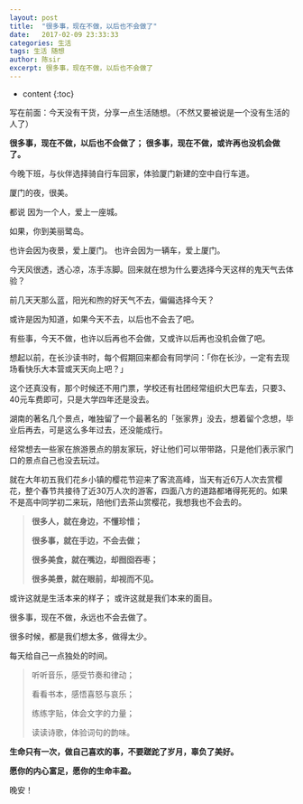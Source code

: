```yaml
---
layout: post
title:  "很多事，现在不做，以后也不会做了"
date:   2017-02-09 23:33:33
categories: 生活
tags: 生活 随想
author: 陈sir
excerpt: 很多事，现在不做，以后也不会做了
---
```


* content
{:toc}

写在前面：今天没有干货，分享一点生活随想。（不然又要被说是一个没有生活的人了）

**很多事，现在不做，以后也不会做了；**
**很多事，现在不做，或许再也没机会做了。**

今晚下班，与伙伴选择骑自行车回家，体验厦门新建的空中自行车道。

厦门的夜，很美。

都说
因为一个人，爱上一座城。

如果，你到美丽鹭岛。

也许会因为夜景，爱上厦门。
也许会因为一辆车，爱上厦门。

今天风很透，透心凉，冻手冻脚。回来就在想为什么要选择今天这样的鬼天气去体验？

前几天天那么蓝，阳光和煦的好天气不去，偏偏选择今天？

或许是因为知道，如果今天不去，以后也不会去了吧。

有些事，今天不做，也许以后再也不会做，又或许以后再也没机会做了吧。

想起以前，在长沙读书时，每个假期回来都会有同学问：「你在长沙，一定有去现场看快乐大本营或天天向上吧？」

这个还真没有，那个时候还不用门票，学校还有社团经常组织大巴车去，只要3、40元车费即可，只是大学四年还是没去。

湖南的著名几个景点，唯独留了一个最著名的「张家界」没去，想着留个念想，毕业后再去，可是这么多年过去，还没能成行。

经常想去一些家在旅游景点的朋友家玩，好让他们可以带带路，只是他们表示家门口的景点自己也没去玩过。

就在大年初五我们花乡小镇的樱花节迎来了客流高峰，当天有近6万人次去赏樱花，整个春节共接待了近30万人次的游客，四面八方的道路都堵得死死的。如果不是高中同学初二来玩，陪他们去茶山赏樱花，我想我也不会去的。

>**很多人，就在身边，不懂珍惜；**
> 
>**很多事，就在手边，不会去做；**
> 
>**很多美食，就在嘴边，却囫囵吞枣；**
> 
>**很多美景，就在眼前，却视而不见。**

或许这就是生活本来的样子；
或许这就是我们本来的面目。

很多事，现在不做，永远也不会去做了。

很多时候，都是我们想太多，做得太少。

每天给自己一点独处的时间。

>听听音乐，感受节奏和律动；
> 
>看看书本，感悟喜怒与哀乐；
> 
>练练字贴，体会文字的力量；
> 
>读读诗歌，体验词句的韵味。

**生命只有一次，做自己喜欢的事，不要蹉跎了岁月，辜负了美好。**

**愿你的内心富足，愿你的生命丰盈。**

晚安！
